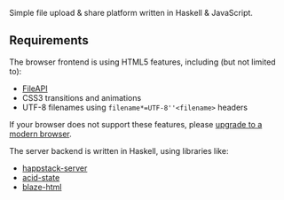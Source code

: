 Simple file upload & share platform written in Haskell & JavaScript.

Requirements
---

The browser frontend is using HTML5 features, including (but not limited to):

* [FileAPI](http://www.w3.org/TR/FileAPI/)
* CSS3 transitions and animations
* UTF-8 filenames using `filename*=UTF-8''<filename>` headers

If your browser does not support these features, please [upgrade to a modern
browser](http://browsehappy.com/).

The server backend is written in Haskell, using libraries like:

* [happstack-server](https://hackage.haskell.org/package/happstack-server)
* [acid-state](http://hackage.haskell.org/package/acid-state)
* [blaze-html](http://hackage.haskell.org/package/blaze-html)
